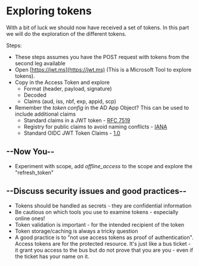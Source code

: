 # Exploring tokens

With a bit of luck we should now have received a set of tokens. In this part we will do the exploration of the different tokens.

Steps:

* These steps assumes you have the POST request with tokens from the second leg available
* Open [https://jwt.ms](https://jwt.ms) (This is a Microsoft Tool to explore tokens).
* Copy in the Access Token and explore
  * Format (header, payload, signature)
  * Decoded
  * Claims (aud, iss, nbf, exp, appid, scp)
* Remember the _token config_ in the AD App Object? This can be used to include additional claims
  * Standard claims in a JWT token - [RFC 7519](https://tools.ietf.org/html/rfc7519#section-4)
  * Registry for public claims to avoid naming conflicts - [IANA](https://www.iana.org/assignments/jwt/jwt.xhtml)
  * Standard OIDC JWT Token Claims - [1.0](https://openid.net/specs/openid-connect-core-1_0.html#StandardClaims)


## --Now You--

* Experiment with scope, add _offline_access_ to the scope and explore the "refresh_token"

## --Discuss security issues and good practices--

* Tokens should be handled as secrets - they are confidential information
* Be cautious on which tools you use to examine tokens - especially online ones!
* Token validation is important - for the intended recipient of the token
* Token storage/caching is always a tricky question
* A good practice is to "not use access tokens as proof of authentication". Access tokens are for the protected resource. It's just like a bus ticket - it grant you access to the bus but do not prove that you are you - even if the ticket has your name on it.

